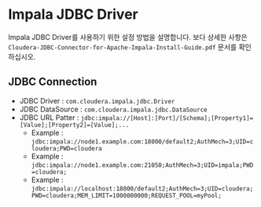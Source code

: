 # Impala JDBC Driver

Impala JDBC Driver를 사용하기 위한 설정 방법을 설명합니다. 보다 상세한 사항은 `Cloudera-JDBC-Connector-for-Apache-Impala-Install-Guide.pdf` 문서를 확인하십시오.

## JDBC Connection

* JDBC Driver : `com.cloudera.impala.jdbc.Driver`
* JDBC DataSource : `com.cloudera.impala.jdbc.DataSource`
* JDBC URL Patter : `jdbc:impala://[Host]:[Port]/[Schema];[Property1]=[Value];[Property2]=[Value];...`
  * Example : `jdbc:impala://node1.example.com:18000/default2;AuthMech=3;UID=cloudera;PWD=cloudera`
  * Example : `jdbc:impala://node1.example.com:21050;AuthMech=3;UID=impala;PWD=cloudera;`
  * Example : `jdbc:impala://localhost:18000/default2;AuthMech=3;UID=cloudera;PWD=cloudera;MEM_LIMIT=1000000000;REQUEST_POOL=myPool;`
